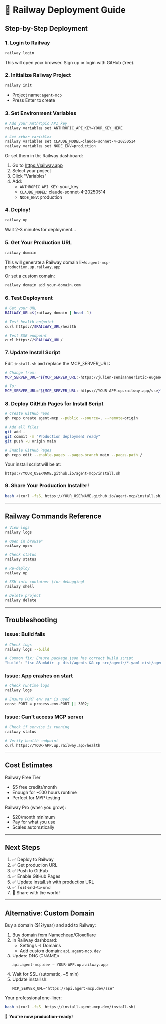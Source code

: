 # 🚂 Railway Deployment Guide

## Step-by-Step Deployment

### 1. Login to Railway

```bash
railway login
```

This will open your browser. Sign up or login with GitHub (free).

### 2. Initialize Railway Project

```bash
railway init
```

- Project name: `agent-mcp`
- Press Enter to create

### 3. Set Environment Variables

```bash
# Add your Anthropic API key
railway variables set ANTHROPIC_API_KEY=YOUR_KEY_HERE

# Set other variables
railway variables set CLAUDE_MODEL=claude-sonnet-4-20250514
railway variables set NODE_ENV=production
```

Or set them in the Railway dashboard:
1. Go to https://railway.app
2. Select your project
3. Click "Variables"
4. Add:
   - `ANTHROPIC_API_KEY`: your_key
   - `CLAUDE_MODEL`: claude-sonnet-4-20250514
   - `NODE_ENV`: production

### 4. Deploy!

```bash
railway up
```

Wait 2-3 minutes for deployment...

### 5. Get Your Production URL

```bash
railway domain
```

This will generate a Railway domain like:
`agent-mcp-production.up.railway.app`

Or set a custom domain:
```bash
railway domain add your-domain.com
```

### 6. Test Deployment

```bash
# Get your URL
RAILWAY_URL=$(railway domain | head -1)

# Test health endpoint
curl https://$RAILWAY_URL/health

# Test SSE endpoint  
curl https://$RAILWAY_URL/
```

### 7. Update Install Script

Edit `install.sh` and replace the MCP_SERVER_URL:

```bash
# Change from:
MCP_SERVER_URL="${MCP_SERVER_URL:-https://julien-semimanneristic-eugene.ngrok-free.dev/sse}"

# To:
MCP_SERVER_URL="${MCP_SERVER_URL:-https://YOUR-APP.up.railway.app/sse}"
```

### 8. Deploy GitHub Pages for Install Script

```bash
# Create GitHub repo
gh repo create agent-mcp --public --source=. --remote=origin

# Add all files
git add .
git commit -m "Production deployment ready"
git push -u origin main

# Enable GitHub Pages
gh repo edit --enable-pages --pages-branch main --pages-path /
```

Your install script will be at:
```
https://YOUR_USERNAME.github.io/agent-mcp/install.sh
```

### 9. Share Your Production Installer!

```bash
bash <(curl -fsSL https://YOUR_USERNAME.github.io/agent-mcp/install.sh)
```

---

## Railway Commands Reference

```bash
# View logs
railway logs

# Open in browser
railway open

# Check status
railway status

# Re-deploy
railway up

# SSH into container (for debugging)
railway shell

# Delete project
railway delete
```

---

## Troubleshooting

### Issue: Build fails
```bash
# Check logs
railway logs --build

# Common fix: Ensure package.json has correct build script
"build": "tsc && mkdir -p dist/agents && cp src/agents/*.yaml dist/agents/"
```

### Issue: App crashes on start
```bash
# Check runtime logs
railway logs

# Ensure PORT env var is used
const PORT = process.env.PORT || 3002;
```

### Issue: Can't access MCP server
```bash
# Check if service is running
railway status

# Verify health endpoint
curl https://YOUR-APP.up.railway.app/health
```

---

## Cost Estimates

Railway Free Tier:
- $5 free credits/month
- Enough for ~500 hours runtime
- Perfect for MVP testing

Railway Pro (when you grow):
- $20/month minimum
- Pay for what you use
- Scales automatically

---

## Next Steps

1. ✅ Deploy to Railway
2. ✅ Get production URL
3. ✅ Push to GitHub
4. ✅ Enable GitHub Pages
5. ✅ Update install.sh with production URL
6. ✅ Test end-to-end
7. 🚀 Share with the world!

---

## Alternative: Custom Domain

Buy a domain ($12/year) and add to Railway:

1. Buy domain from Namecheap/Cloudflare
2. In Railway dashboard:
   - Settings → Domains
   - Add custom domain: `api.agent-mcp.dev`
3. Update DNS (CNAME):
   ```
   api.agent-mcp.dev → YOUR-APP.up.railway.app
   ```
4. Wait for SSL (automatic, ~5 min)
5. Update install.sh:
   ```
   MCP_SERVER_URL="https://api.agent-mcp.dev/sse"
   ```

Your professional one-liner:
```bash
bash <(curl -fsSL https://install.agent-mcp.dev/install.sh)
```

🎉 **You're now production-ready!**
